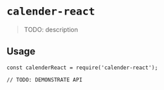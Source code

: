 # `calender-react`

> TODO: description

## Usage

```
const calenderReact = require('calender-react');

// TODO: DEMONSTRATE API
```
